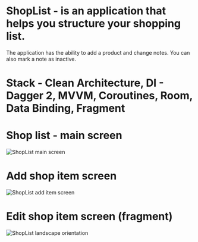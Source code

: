 # ShopList - is an application that helps you structure your shopping list.
The application has the ability to add a product and change notes. You can also mark a note as inactive.

# Stack - Clean Architecture, DI - Dagger 2, MVVM, Coroutines, Room, Data Binding, Fragment

# Shop list - main screen

![ShopList main screen](https://user-images.githubusercontent.com/67061655/198724111-f980a22f-4181-4cae-b5aa-5421d6924d09.jpg)

# Add shop item screen

![ShopList add item screen](https://user-images.githubusercontent.com/67061655/198724218-4d5cfa05-7707-40d7-a068-36339a9aed20.jpg)

# Edit shop item screen (fragment)

![ShopList landscape orientation](https://user-images.githubusercontent.com/67061655/198724280-cf8cf0a2-4a35-4aad-805b-7ab5af1b68b3.jpg)
